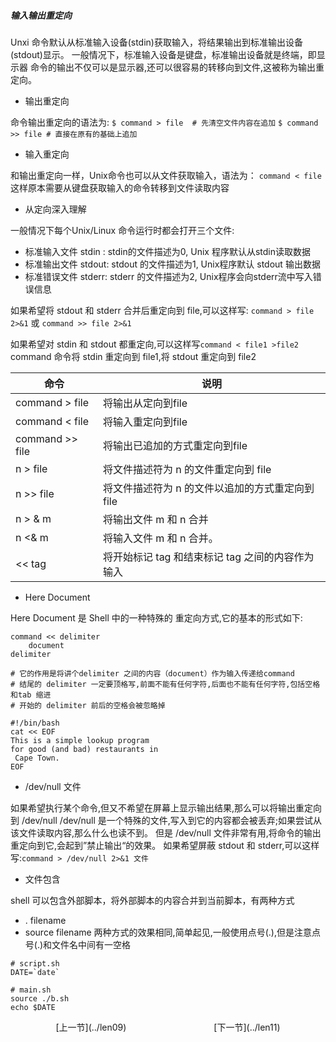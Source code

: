 ##### 输入输出重定向

Unxi 命令默认从标准输入设备(stdin)获取输入，将结果输出到标准输出设备(stdout)显示。
一般情况下，标准输入设备是键盘，标准输出设备就是终端，即显示器
命令的输出不仅可以是显示器,还可以很容易的转移向到文件,这被称为输出重定向。

- 输出重定向

命令输出重定向的语法为:
`$ command > file  # 先清空文件内容在追加`
`$ command >> file # 直接在原有的基础上追加`

- 输入重定向

和输出重定向一样，Unix命令也可以从文件获取输入，语法为：
`command < file `
这样原本需要从键盘获取输入的命令转移到文件读取内容

- 从定向深入理解

一般情况下每个Unix/Linux 命令运行时都会打开三个文件:
 - 标准输入文件 stdin : stdin的文件描述为0, Unix 程序默认从stdin读取数据
 - 标准输出文件 stdout: stdout 的文件描述为1, Unix程序默认 stdout 输出数据
 - 标准错误文件 stderr: stderr 的文件描述为2, Unix程序会向stderr流中写入错误信息

如果希望将 stdout 和 stderr 合并后重定向到 file,可以这样写:
`command > file 2>&1` 或 `command >> file 2>&1`

如果希望对 stdin 和 stdout 都重定向,可以这样写`command < file1 >file2`
command 命令将 stdin 重定向到 file1,将 stdout 重定向到 file2

命令		| 说明 
------------|-----------------
command > file | 将输出从定向到file
command < file | 将输入重定向到file
command >> file | 将输出已追加的方式重定向到file
n > file | 将文件描述符为 n 的文件重定向到 file
n >> file | 将文件描述符为 n 的文件以追加的方式重定向到 file
n > & m | 将输出文件 m 和 n 合并
n <& m | 将输入文件 m 和 n 合并。
<< tag | 将开始标记 tag 和结束标记 tag 之间的内容作为输入

- Here Document 

Here Document 是 Shell 中的一种特殊的 重定向方式,它的基本的形式如下:
```shell
command << delimiter
	document
delimiter

# 它的作用是将讲个delimiter 之间的内容（document）作为输入传递给command
# 结尾的 delimiter 一定要顶格写,前面不能有任何字符,后面也不能有任何字符,包括空格和tab 缩进
# 开始的 delimiter 前后的空格会被忽略掉

#!/bin/bash
cat << EOF
This is a simple lookup program 
for good (and bad) restaurants in
 Cape Town.
EOF
```

- /dev/null 文件

如果希望执行某个命令,但又不希望在屏幕上显示输出结果,那么可以将输出重定向到 /dev/null
/dev/null 是一个特殊的文件,写入到它的内容都会被丢弃;如果尝试从该文件读取内容,那么什么也读不到。
但是 /dev/null 文件非常有用,将命令的输出重定向到它,会起到”禁止输出“的效果。
如果希望屏蔽 stdout 和 stderr,可以这样写:`command > /dev/null 2>&1 文件`


- 文件包含

shell 可以包含外部脚本，将外部脚本的内容合并到当前脚本，有两种方式
 - . filename
 - source filename
两种方式的效果相同,简单起见,一般使用点号(.),但是注意点号(.)和文件名中间有一空格

```shell
# script.sh
DATE=`date`

# main.sh
source ./b.sh
echo $DATE
```
<center>[上一节](../len09)　　　　　　　　　　[下一节](../len11)</center>
